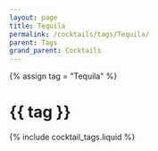 ```yaml
---
layout: page
title: Tequila
permalink: /cocktails/tags/Tequila/
parent: Tags
grand_parent: Cocktails
---
```

{% assign tag = "Tequila" %}
# {{ tag }}
{% include cocktail_tags.liquid %}

